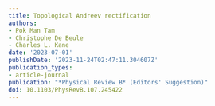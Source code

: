 ```yaml
---
title: Topological Andreev rectification
authors:
- Pok Man Tam
- Christophe De Beule
- Charles L. Kane
date: '2023-07-01'
publishDate: '2023-11-24T02:47:11.304607Z'
publication_types:
- article-journal
publication: "*Physical Review B* (Editors' Suggestion)"
doi: 10.1103/PhysRevB.107.245422
---
```

